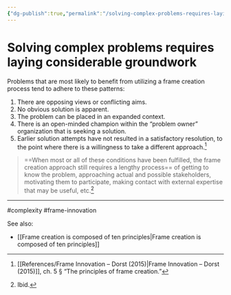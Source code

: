 ```yaml
---
{"dg-publish":true,"permalink":"/solving-complex-problems-requires-laying-considerable-groundwork/"}
---
```



# Solving complex problems requires laying considerable groundwork

Problems that are most likely to benefit from utilizing a frame creation process tend to adhere to these patterns:

1. There are opposing views or conflicting aims.
2. No obvious solution is apparent.
3. The problem can be placed in an expanded context.
4. There is an open-minded champion within the “problem owner” organization that is seeking a solution.
5. Earlier solution attempts have not resulted in a satisfactory resolution, to the point where there is a willingness to take a different approach.[^1]

> ==When most or all of these conditions have been fulfilled, the frame creation approach still requires a lengthy process== of getting to know the problem, approaching actual and possible stakeholders, motivating them to participate, making contact with external expertise that may be useful, etc.[^2]


---
#complexity #frame-innovation 

See also:
- [[Frame creation is composed of ten principles\|Frame creation is composed of ten principles]]

[^1]: [[References/Frame Innovation – Dorst (2015)\|Frame Innovation – Dorst (2015)]], ch. 5 § “The principles of frame creation.”
[^2]: Ibid.